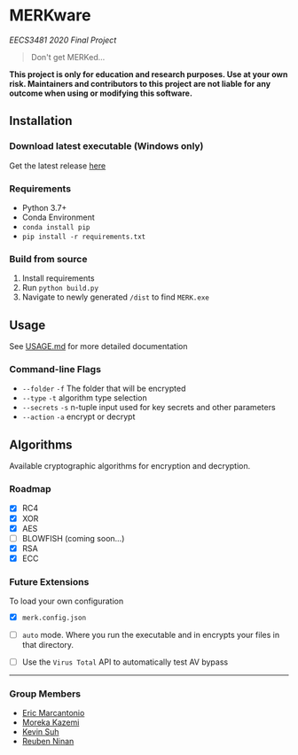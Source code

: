 # MERKware
*EECS3481 2020 Final Project*

> Don't get MERKed...

**This project is only for education and research purposes. Use at your own risk. Maintainers and contributors to this project are not liable for any outcome when using or modifying this software.**

## Installation
### Download latest executable (Windows only)
Get the latest release [here](https://github.com/EricMarcantonio/EECS3481-Project/releases)
### Requirements
- Python 3.7+
- Conda Environment
- ```conda install pip```
- ```pip install -r requirements.txt```

### Build from source
1. Install requirements
2. Run ```python build.py```
3. Navigate to newly generated `/dist` to find `MERK.exe `

## Usage
See [USAGE.md](https://github.com/EricMarcantonio/EECS3481-Project/blob/master/USAGE.md) for more detailed documentation
### Command-line Flags
- ```--folder``` `-f` The folder that will be encrypted
- ```--type``` `-t` algorithm type selection 
- ```--secrets``` `-s` n-tuple input used for key secrets and other parameters
- ```--action``` `-a` encrypt or decrypt



## Algorithms 
Available cryptographic algorithms for encryption and decryption.

### Roadmap
- [x] RC4
- [x] XOR
- [x] AES
- [ ] BLOWFISH (coming soon...)
- [x] RSA
- [x] ECC

### Future Extensions
To load your own configuration
- [x] `merk.config.json`
- [ ] `auto` mode. Where you run the executable and in encrypts your files in that directory.
- [ ] Use the `Virus Total` API to automatically test AV bypass


---
### Group Members
- [Eric Marcantonio](https://github.com/EricMarcantonio)
- [Moreka Kazemi](https://github.com/mowhamadrexa)
- [Kevin Suh](https://github.com/KevinSuh6433)
- [Reuben Ninan](https://github.com/ReubenMathew)
